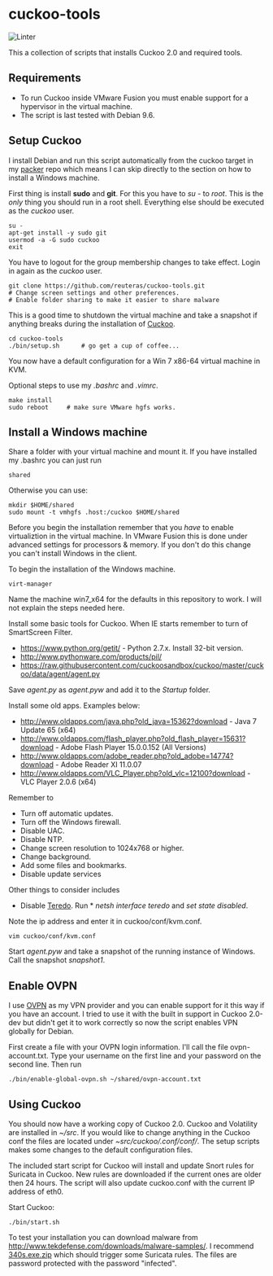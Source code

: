 # cuckoo-tools

![Linter](https://github.com/reuteras/cuckoo-tools/workflows/Linter/badge.svg)

This a collection of scripts that installs Cuckoo 2.0 and required tools.

## Requirements

* To run Cuckoo inside VMware Fusion you must enable support for a hypervisor in the virtual machine.
* The script is last tested with Debian 9.6.

## Setup Cuckoo

I install Debian and run this script automatically from the cuckoo target in my [packer](https://github.com/reuteras/packer) repo which means I can skip directly to the section on how to install a Windows machine.

First thing is install **sudo** and **git**. For this you have to *su -* to *root*. This is the _only_ thing you should run in a root shell. Everything else should be executed as the _cuckoo_ user.

    su -
    apt-get install -y sudo git
    usermod -a -G sudo cuckoo
    exit

You have to logout for the group membership changes to take effect. Login in again as the _cuckoo_ user.

    git clone https://github.com/reuteras/cuckoo-tools.git
    # Change screen settings and other preferences.
    # Enable folder sharing to make it easier to share malware

This is a good time to shutdown the virtual machine and take a snapshot if anything breaks during the installation of [Cuckoo](https://cuckoosandbox.org/).

    cd cuckoo-tools
    ./bin/setup.sh      # go get a cup of coffee...

You now have a default configuration for a Win 7 x86-64 virtual machine in KVM.

Optional steps to use my _.bashrc_ and _.vimrc_.

    make install
    sudo reboot     # make sure VMware hgfs works.

## Install a Windows machine

Share a folder with your virtual machine and mount it. If you have installed my .bashrc you can just run

    shared

Otherwise you can use:

    mkdir $HOME/shared
    sudo mount -t vmhgfs .host:/cuckoo $HOME/shared

Before you begin the installation remember that you *have* to enable virtualiztion in the virtual machine. In VMware Fusion this is done under advanced settings for processors & memory. If you don't do this change you can't install Windows in the client.

To begin the installation of the Windows machine.

    virt-manager

Name the machine win7_x64 for the defaults in this repository to work. I will not explain the steps needed here.

Install some basic tools for Cuckoo. When IE starts remember to turn of SmartScreen Filter.

* https://www.python.org/getit/ - Python 2.7.x. Install 32-bit version.
* http://www.pythonware.com/products/pil/
* https://raw.githubusercontent.com/cuckoosandbox/cuckoo/master/cuckoo/data/agent/agent.py

Save _agent.py_ as _agent.pyw_ and add it to the _Startup_ folder.

Install some old apps. Examples below:

* http://www.oldapps.com/java.php?old_java=15362?download - Java 7 Update 65 (x64)
* http://www.oldapps.com/flash_player.php?old_flash_player=15631?download - Adobe Flash Player 15.0.0.152 (All Versions)
* http://www.oldapps.com/adobe_reader.php?old_adobe=14774?download - Adobe Reader XI 11.0.07
* http://www.oldapps.com/VLC_Player.php?old_vlc=12100?download - VLC Player 2.0.6 (x64)

Remember to

* Turn off automatic updates.
* Turn off the Windows firewall.
* Disable UAC.
* Disable NTP.
* Change screen resolution to 1024x768 or higher.
* Change background.
* Add some files and bookmarks.
* Disable update services

Other things to consider includes

* Disable [Teredo](https://technet.microsoft.com/en-us/library/ee126159%28v=ws.10%29.aspx?f=255&MSPPError=-2147217396). Run * *netsh interface teredo* and *set state disabled*.

Note the ip address and enter it in cuckoo/conf/kvm.conf.

    vim cuckoo/conf/kvm.conf

Start _agent.pyw_ and take a snapshot of the running instance of Windows. Call the snapshot _snapshot1_.

## Enable OVPN

I use [OVPN](https://www.ovpn.com/) as my VPN provider and you can enable support for it this way if you have an account. I tried to use it with the built in support in Cuckoo 2.0-dev but didn't get it to work correctly so now the script enables VPN globally for Debian.

First create a file with your OVPN login information. I'll call the file ovpn-account.txt. Type your username on the first line and your password on the second line. Then run

    ./bin/enable-global-ovpn.sh ~/shared/ovpn-account.txt

## Using Cuckoo

You should now have a working copy of Cuckoo 2.0. Cuckoo and Volatility are installed in _~/src_. If you would like to change anything in the Cuckoo conf the files are located under _~src/cuckoo/.conf/conf/_. The setup scripts makes some changes to the default configuration files.

The included start script for Cuckoo will install and update Snort rules for Suricata in Cuckoo. New rules are downloaded if the current ones are older then 24 hours. The script will also update cuckoo.conf with the current IP address of eth0.

Start Cuckoo:

    ./bin/start.sh

To test your installation you can download malware from http://www.tekdefense.com/downloads/malware-samples/. I recommend [340s.exe.zip](http://www.tekdefense.com/downloads/malware-samples/340s.exe.zip) which should trigger some Suricata rules. The files are password protected with the password "infected".
